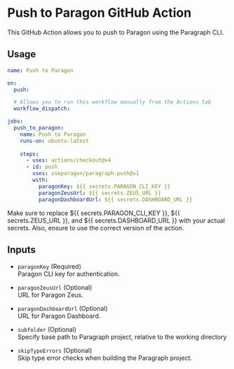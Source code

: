 # Push to Paragon GitHub Action

This GitHub Action allows you to push to Paragon using the Paragraph CLI.

## Usage

```yaml
name: Push to Paragon

on:
  push:

  # Allows you to run this workflow manually from the Actions tab
  workflow_dispatch: 

jobs:
  push_to_paragon:
    name: Push to Paragon
    runs-on: ubuntu-latest
      
    steps:
      - uses: actions/checkout@v4
      - id: push
        uses: useparagon/paragraph-push@v1
        with:
          paragonKey: ${{ secrets.PARAGON_CLI_KEY }}
          paragonZeusUrl: ${{ secrets.ZEUS_URL }}
          paragonDashboardUrl: ${{ secrets.DASHBOARD_URL }}
```

Make sure to replace ${{ secrets.PARAGON_CLI_KEY }}, ${{ secrets.ZEUS_URL }}, and ${{ secrets.DASHBOARD_URL }} with your actual secrets. Also, ensure to use the correct version of the action.

## Inputs
- `paragonKey` (Required)\
Paragon CLI key for authentication.

- `paragonZeusUrl` (Optional)\
URL for Paragon Zeus.

- `paragonDashboardUrl` (Optional)\
URL for Paragon Dashboard.

- `subfolder` (Optional)\
Specify base path to Paragraph project, relative to the working directory

- `skipTypeErrors` (Optional)\
Skip type error checks when building the Paragraph project.
